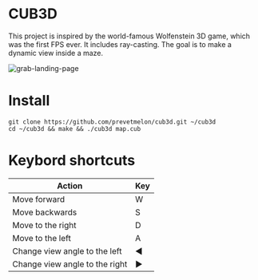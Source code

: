 # CUB3D
This project is inspired by the world-famous Wolfenstein 3D game, which
was the first FPS ever. It includes ray-casting. The goal is to
make a dynamic view inside a maze.

![grab-landing-page](https://github.com/prevetmelon/cub3d/blob/master/IMG_8607.gif)

# Install

```
git clone https://github.com/prevetmelon/cub3d.git ~/cub3d
cd ~/cub3d && make && ./cub3d map.cub
```

# Keybord shortcuts

|       Action                    |      Key      |
| ------------------------------- | ------------- |
| Move forward                    |       W       |
| Move backwards                  |       S       |
| Move to the right               |       D       |
| Move to the left                |       A       |
| Change view angle to the left   |       ◄       |
| Change view angle to the right  |       ►       |
